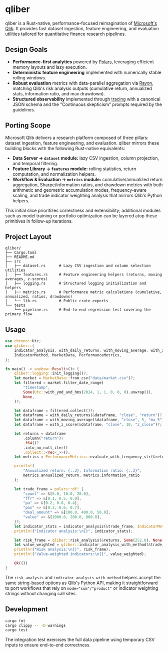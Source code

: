 # qliber

qliber is a Rust-native, performance-focused reimagination of [Microsoft's Qlib](https://github.com/microsoft/qlib).
It provides fast dataset ingestion, feature engineering, and evaluation utilities tailored for
quantitative finance research pipelines.

## Design Goals

- **Performance-first analytics** powered by [Polars](https://www.pola.rs/), leveraging efficient memory layouts and lazy execution.
- **Deterministic feature engineering** implemented with numerically stable rolling windows.
- **Robust evaluation** metrics with data-parallel aggregation via [Rayon](https://docs.rs/rayon/latest/rayon/), matching
  Qlib's risk analysis outputs (cumulative return, annualized stats, information ratio, and max drawdown).
- **Structured observability** implemented through [tracing](https://docs.rs/tracing/latest/tracing/) with a canonical JSON schema and the "Continuous skepticism" prompts required by the guidelines.

## Porting Scope

Microsoft Qlib delivers a research platform composed of three pillars: dataset ingestion, feature engineering, and evaluation.
qliber mirrors these building blocks with the following Rust-native equivalents:

- **Data Server → `dataset` module:** lazy CSV ingestion, column projection, and temporal filtering.
- **Feature Library → `features` module:** rolling statistics, return computation, and normalization helpers.
- **Workflow & Evaluation → `metrics` module:** cumulative/annualized return aggregation, Sharpe/information ratios,
  and drawdown metrics with both arithmetic and geometric accumulation modes, frequency-aware scaling,
  and trade indicator weighting analysis that mirrors Qlib's Python helpers.

This initial slice prioritizes correctness and extensibility; additional modules such as model training or portfolio optimization can be layered atop these primitives in follow-up iterations.

## Project Layout

```
qliber/
├── Cargo.toml
├── README.md
├── src
│   ├── dataset.rs      # Lazy CSV ingestion and column selection utilities
│   ├── features.rs     # Feature engineering helpers (returns, moving averages, z-scores)
│   ├── logging.rs      # Structured logging initialization and helpers
│   ├── metrics.rs      # Performance metric calculations (cumulative, annualized, ratios, drawdowns)
│   └── lib.rs          # Public crate exports
└── tests
    └── pipeline.rs     # End-to-end regression test covering the primary flow
```

## Usage

```rust
use chrono::Utc;
use qliber::{
    indicator_analysis, with_daily_returns, with_moving_average, with_z_score, AccumulationMode,
    IndicatorMethod, MarketData, PerformanceMetrics,
};

fn main() -> anyhow::Result<()> {
    qliber::logging::init_logging()?;
    let market = MarketData::from_csv("data/market.csv")?;
    let filtered = market.filter_date_range(
        "timestamp",
        Some(Utc::with_ymd_and_hms(2024, 1, 1, 0, 0, 0).unwrap()),
        None,
    )?;

    let dataframe = filtered.collect()?;
    let dataframe = with_daily_returns(&dataframe, "close", "return")?;
    let dataframe = with_moving_average(&dataframe, "close", 5, "ma_5")?;
    let dataframe = with_z_score(&dataframe, "close", 10, "z_close")?;

    let returns = dataframe
        .column("return")?
        .f64()?
        .into_no_null_iter()
        .collect::<Vec<_>>();
    let metrics = PerformanceMetrics::evaluate_with_frequency_str(&returns, "day", AccumulationMode::Product)?;

    println!(
        "Annualized return: {:.3}, Information ratio: {:.3}",
        metrics.annualized_return, metrics.information_ratio
    );

    let trade_frame = polars::df! {
        "count" => &[5.0, 10.0, 20.0],
        "ffr" => &[0.1, 0.5, 0.9],
        "pa" => &[0.2, 0.8, 0.4],
        "pos" => &[0.3, 0.6, 0.7],
        "deal_amount" => &[100.0, 400.0, 50.0],
        "value" => &[1000.0, 200.0, 800.0],
    }?;
    let indicator_stats = indicator_analysis(&trade_frame, IndicatorMethod::AmountWeighted)?;
    println!("Indicator analysis:\n{}", indicator_stats);

    let risk_frame = qliber::risk_analysis(&returns, Some(252.0), None, Some("sum"))?;
    let value_weighted = qliber::indicator_analysis_with_method(&trade_frame, "value_weighted")?;
    println!("Risk analysis:\n{}", risk_frame);
    println!("Value-weighted indicators:\n{}", value_weighted);

    Ok(())
}
```

The `risk_analysis` and `indicator_analysis_with_method` helpers accept the same string-based
options as Qlib's Python API, making it straightforward to port workflows that rely on
`mode="sum"/"product"` or indicator weighting strings without changing call sites.

## Development

```bash
cargo fmt
cargo clippy -- -D warnings
cargo test
```

The integration test exercises the full data pipeline using temporary CSV inputs to ensure end-to-end correctness.
